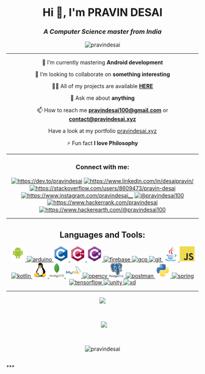 <h1 align="center">Hi 👋, I'm PRAVIN DESAI</h1>
<h3 align="center">

<i>A Computer Science master from India</i>

</h3>

<p align="center"> <img src="https://komarev.com/ghpvc/?username=pravindesai&label=Profile%20views&color=0e75b6&style=flat" alt="pravindesai" /> </p>

***

<div align="center">

🔭 I’m currently mastering **Android development**

👯 I’m looking to collaborate on **something interesting**

👨‍💻 All of my projects are available **[HERE](https://github.com/pravindesai?tab=repositories)**

💬 Ask me about **anything**

📫 How to reach me **pravindesai100@gmail.com** or **contact@pravindesai.xyz**

Have a look at my portfolio [pravindesai.xyz](https://pravindesai.xyz/)
    
⚡ Fun fact **I love Philosophy**

</div>

***

<h3 align="center">Connect with me:</h3>
<p align="center">
<a href="https://dev.to/pravindesai" target="blank"><img align="center" src="https://cdn.jsdelivr.net/npm/simple-icons@3.0.1/icons/dev-dot-to.svg" alt="https://dev.to/pravindesai" height="30" width="40" /></a>
<a href="https://www.linkedin.com/in/desaipravin/" target="blank"><img align="center" src="https://cdn.jsdelivr.net/npm/simple-icons@3.0.1/icons/linkedin.svg" alt="https://www.linkedin.com/in/desaipravin/" height="30" width="40" /></a>
<a href="https://stackoverflow.com/users/8609473/pravin-desai" target="blank"><img align="center" src="https://cdn.jsdelivr.net/npm/simple-icons@3.0.1/icons/stackoverflow.svg" alt="https://stackoverflow.com/users/8609473/pravin-desai" height="30" width="40" /></a>
<a href="https://www.instagram.com/pravindesai__" target="blank"><img align="center" src="https://cdn.jsdelivr.net/npm/simple-icons@3.0.1/icons/instagram.svg" alt="https://www.instagram.com/pravindesai__" height="30" width="40" /></a>
<a href="https://medium.com/@pravindesai100" target="blank"><img align="center" src="https://cdn.jsdelivr.net/npm/simple-icons@3.0.1/icons/medium.svg" alt="@pravindesai100" height="30" width="40" /></a>
<a href="https://www.hackerrank.com/pravindesai" target="blank"><img align="center" src="https://cdn.jsdelivr.net/npm/simple-icons@3.0.1/icons/hackerrank.svg" alt="https://www.hackerrank.com/pravindesai" height="30" width="40" /></a>
<a href="https://www.hackerearth.com/@pravindesai100" target="blank"><img align="center" src="https://cdn.jsdelivr.net/npm/simple-icons@3.0.1/icons/hackerearth.svg" alt="https://www.hackerearth.com/@pravindesai100" height="30" width="40" /></a>
</p>

***

<div align="center">

## Languages and Tools:

</div>

<p align="center">

<a href="https://developer.android.com" target="_blank"> 
<img src="https://raw.githubusercontent.com/devicons/devicon/master/icons/android/android-original-wordmark.svg" alt="android" width="40" height="40"/> </a> <a href="https://angular.io" target="_blank"> 
<img src="https://cdn.worldvectorlogo.com/logos/arduino-1.svg" alt="arduino" width="40" height="40"/> </a> <a href="https://getbootstrap.com" target="_blank"> 
<img src="https://raw.githubusercontent.com/devicons/devicon/master/icons/c/c-original.svg" alt="c" width="40" height="40"/> </a> <a href="https://www.w3schools.com/cpp/" target="_blank"> 
<img src="https://raw.githubusercontent.com/devicons/devicon/master/icons/cplusplus/cplusplus-original.svg" alt="cplusplus" width="40" height="40"/> </a> <a href="https://www.w3schools.com/cs/" target="_blank"> 
<img src="https://raw.githubusercontent.com/devicons/devicon/master/icons/csharp/csharp-original.svg" alt="csharp" width="40" height="40"/> </a> <a href="https://www.w3schools.com/css/" target="_blank"> 
<img src="https://www.vectorlogo.zone/logos/firebase/firebase-icon.svg" alt="firebase" width="40" height="40"/> </a> <a href="https://cloud.google.com" target="_blank"> 
<img src="https://www.vectorlogo.zone/logos/google_cloud/google_cloud-icon.svg" alt="gcp" width="40" height="40"/> </a> <a href="https://git-scm.com/" target="_blank"> 
<img src="https://www.vectorlogo.zone/logos/git-scm/git-scm-icon.svg" alt="git" width="40" height="40"/> </a> <a href="https://www.w3.org/html/" target="_blank"> 
<img src="https://raw.githubusercontent.com/devicons/devicon/master/icons/java/java-original.svg" alt="java" width="40" height="40"/> </a> <a href="https://developer.mozilla.org/en-US/docs/Web/JavaScript" target="_blank"> 
<img src="https://raw.githubusercontent.com/devicons/devicon/master/icons/javascript/javascript-original.svg" alt="javascript" width="40" height="40"/> </a> <a href="https://kotlinlang.org" target="_blank"> 
<img src="https://www.vectorlogo.zone/logos/kotlinlang/kotlinlang-icon.svg" alt="kotlin" width="40" height="40"/> </a> <a href="https://www.linux.org/" target="_blank"> 
<img src="https://raw.githubusercontent.com/devicons/devicon/master/icons/linux/linux-original.svg" alt="linux" width="40" height="40"/> </a> <a href="https://www.mongodb.com/" target="_blank"> 
<img src="https://raw.githubusercontent.com/devicons/devicon/master/icons/mongodb/mongodb-original-wordmark.svg" alt="mongodb" width="40" height="40"/> </a> <a href="https://www.mysql.com/" target="_blank"> 
<img src="https://raw.githubusercontent.com/devicons/devicon/master/icons/mysql/mysql-original-wordmark.svg" alt="mysql" width="40" height="40"/> </a> <a href="https://nodejs.org" target="_blank"> 
<img src="https://www.vectorlogo.zone/logos/opencv/opencv-icon.svg" alt="opencv" width="40" height="40"/> </a> <a href="https://www.postgresql.org" target="_blank"> 
<img src="https://raw.githubusercontent.com/devicons/devicon/master/icons/postgresql/postgresql-original-wordmark.svg" alt="postgresql" width="40" height="40"/> </a> <a href="https://postman.com" target="_blank"> 
<img src="https://www.vectorlogo.zone/logos/getpostman/getpostman-icon.svg" alt="postman" width="40" height="40"/> </a> <a href="https://www.python.org" target="_blank"> 
<img src="https://raw.githubusercontent.com/devicons/devicon/master/icons/python/python-original.svg" alt="python" width="40" height="40"/> </a> <a href="https://reactjs.org/" target="_blank"> 
<img src="https://www.vectorlogo.zone/logos/springio/springio-icon.svg" alt="spring" width="40" height="40"/> </a> <a href="https://www.tensorflow.org" target="_blank"> 
<img src="https://www.vectorlogo.zone/logos/tensorflow/tensorflow-icon.svg" alt="tensorflow" width="40" height="40"/> </a> <a href="https://www.typescriptlang.org/" target="_blank"> 
<img src="https://www.vectorlogo.zone/logos/unity3d/unity3d-icon.svg" alt="unity" width="40" height="40"/> </a> <a href="https://www.adobe.com/products/xd.html" target="_blank"> 
<img src="https://cdn.worldvectorlogo.com/logos/adobe-xd.svg" alt="xd" width="40" height="40"/> </a> </p>

***
<p align="center">
    <img align="center" 
    src="https://github-readme-stats.vercel.app/api/top-langs?username=pravindesai&show_icons=true&locale=en&layout=compact"/> 
</p>
    <br/>
<p align="center">
    &nbsp;
    <img align="center" 
    src="https://github-readme-stats.vercel.app/api?username=pravindesai&show_icons=true&locale=en"/> 
</p>
    <br/>
<p align="center">
    <img align="center" 
    src="https://github-readme-streak-stats.herokuapp.com/?user=pravindesai&" 
    alt="pravindesai" /> 
</p>
    <br/>
***
